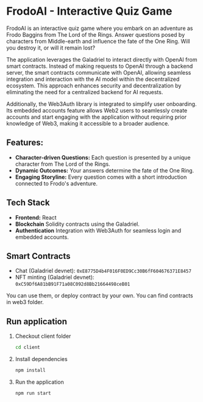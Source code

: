 # FrodoAI - Interactive Quiz Game

FrodoAI is an interactive quiz game where you embark on an adventure as Frodo Baggins from The Lord of the Rings.
Answer questions posed by characters from Middle-earth and influence the fate of the One Ring. Will you destroy it, or will it remain lost?

The application leverages the Galadriel to interact directly with OpenAI from smart contracts. Instead of making requests to OpenAI through a backend server, the smart contracts communicate with OpenAI, allowing seamless integration and interaction with the AI model within the decentralized ecosystem. This approach enhances security and decentralization by eliminating the need for a centralized backend for AI requests.

Additionally, the Web3Auth library is integrated to simplify user onboarding. Its embedded accounts feature allows Web2 users to seamlessly create accounts and start engaging with the application without requiring prior knowledge of Web3, making it accessible to a broader audience.

## Features:

- **Character-driven Questions:** Each question is presented by a unique character from The Lord of the Rings.
- **Dynamic Outcomes:** Your answers determine the fate of the One Ring.
- **Engaging Storyline:** Every question comes with a short introduction connected to Frodo's adventure.

## Tech Stack

- **Frontend:** React
- **Blockchain** Solidity contracts using the Galadriel.
- **Authentication** Integration with Web3Auth for seamless login and embedded accounts.

## Smart Contracts

- Chat (Galadriel devnet): `0xE8775D4b4F016F0ED9Cc30B6fF604676371E8457`
- NFT minting (Galadriel devnet): `0xC59Df6A81bB91F71a08C092d8Bb21664498ceB01`

You can use them, or deploy contract by your own. You can find contracts in web3 folder.

## Run application

1. Checkout client folder

   ```bash
   cd client
   ```

2. Install dependencies

   ```bash
   npm install
   ```

3. Run the application

   ```bash
   npm run start
   ```
